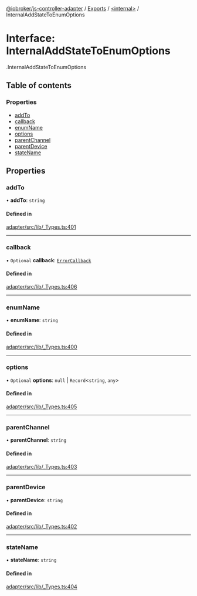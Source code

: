 [@iobroker/js-controller-adapter](../README.md) / [Exports](../modules.md) / [<internal\>](../modules/internal_.md) / InternalAddStateToEnumOptions

# Interface: InternalAddStateToEnumOptions

[<internal>](../modules/internal_.md).InternalAddStateToEnumOptions

## Table of contents

### Properties

- [addTo](internal_.InternalAddStateToEnumOptions.md#addto)
- [callback](internal_.InternalAddStateToEnumOptions.md#callback)
- [enumName](internal_.InternalAddStateToEnumOptions.md#enumname)
- [options](internal_.InternalAddStateToEnumOptions.md#options)
- [parentChannel](internal_.InternalAddStateToEnumOptions.md#parentchannel)
- [parentDevice](internal_.InternalAddStateToEnumOptions.md#parentdevice)
- [stateName](internal_.InternalAddStateToEnumOptions.md#statename)

## Properties

### addTo

• **addTo**: `string`

#### Defined in

[adapter/src/lib/_Types.ts:401](https://github.com/ioBroker/ioBroker.js-controller/blob/7dd079e8/packages/adapter/src/lib/_Types.ts#L401)

___

### callback

• `Optional` **callback**: [`ErrorCallback`](../modules/internal_.md#errorcallback)

#### Defined in

[adapter/src/lib/_Types.ts:406](https://github.com/ioBroker/ioBroker.js-controller/blob/7dd079e8/packages/adapter/src/lib/_Types.ts#L406)

___

### enumName

• **enumName**: `string`

#### Defined in

[adapter/src/lib/_Types.ts:400](https://github.com/ioBroker/ioBroker.js-controller/blob/7dd079e8/packages/adapter/src/lib/_Types.ts#L400)

___

### options

• `Optional` **options**: ``null`` \| `Record`<`string`, `any`\>

#### Defined in

[adapter/src/lib/_Types.ts:405](https://github.com/ioBroker/ioBroker.js-controller/blob/7dd079e8/packages/adapter/src/lib/_Types.ts#L405)

___

### parentChannel

• **parentChannel**: `string`

#### Defined in

[adapter/src/lib/_Types.ts:403](https://github.com/ioBroker/ioBroker.js-controller/blob/7dd079e8/packages/adapter/src/lib/_Types.ts#L403)

___

### parentDevice

• **parentDevice**: `string`

#### Defined in

[adapter/src/lib/_Types.ts:402](https://github.com/ioBroker/ioBroker.js-controller/blob/7dd079e8/packages/adapter/src/lib/_Types.ts#L402)

___

### stateName

• **stateName**: `string`

#### Defined in

[adapter/src/lib/_Types.ts:404](https://github.com/ioBroker/ioBroker.js-controller/blob/7dd079e8/packages/adapter/src/lib/_Types.ts#L404)
